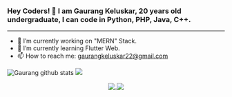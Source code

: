 
### Hey Coders! 🙏 I am Gaurang Keluskar, 20 years old undergraduate, I can code in Python, PHP, Java, C++.
  <hr>
  
- 🔭 I’m currently working on "MERN" Stack.
- 🌱 I’m currently learning Flutter Web.
- 📫 How to reach me: gaurangkeluskar22@gmail.com

<p align="left">
  
![Gaurang github stats](https://github-readme-stats.vercel.app/api?username=gaurangkeluskar22&show_icons=true&theme=tokyonight)
<img src ="https://github-readme-stats.vercel.app/api/top-langs/?username=gaurangkeluskar22&layout=compact&hide=Jupyter Notebook&theme=tokyonight">
</p>




<p align="center">
  <a href="">
  <img align="center" src="https://github-readme-stats.vercel.app/api/pin/?username=gaurangkeluskar22&bg_color=30,17202A,3498DB&title_color=fff&text_color=fff&repo=Basic-Music-Player-App" />
  </a>
  <a href="https://github.com/gaurangkeluskar22/leetcode---competitive-programming">
    <img align="center" src="https://github-readme-stats.vercel.app/api/pin/?username=gaurangkeluskar22&bg_color=30,3498DB,17202A&title_color=fff&text_color=fff&repo=leetcode---competitive-programming" />
  </a>
 </p>
